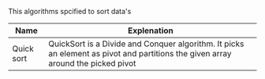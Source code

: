 This algorithms spcified to sort data's

| Name | Explenation|
|------|------------|
| Quick sort|  QuickSort is a Divide and Conquer algorithm. It picks an element as pivot and partitions the given array around the picked pivot |
